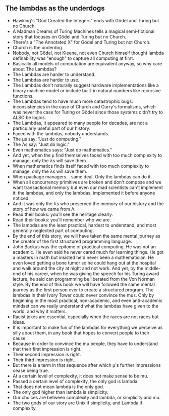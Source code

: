 
## The lambdas as the underdogs
- Hawking's "God Created the Integers" ends with Gödel and Turing but no Church.
- A Madman Dreams of Turing Machines tells a magical semi-fictional story that focuses on Gödel and Turing but no Church.
- There's a "The Annotated X" for Gödel and Turing but not Church.
- Church is the underdog.
- Nobody, not Gödel, not Kleene, not even Church himself thought lambda definability was "enough" to capture all computing at first.
- Basically all models of computation are equivalent anyway, so why care about The Lambdas?
- The Lambdas are harder to understand.
- The Lambdas are harder to use.
- The Lambdas don't naturally suggest hardware implementations like a binary machine model or include built-in natural numbers like recursive functions.
- The Lambdas tend to have much more catastrophic bugs: inconsistencies in the case of Church and Curry's formalisms, which was never the case for Turing or Gödel since those systems didn't try to ALSO be logics.
- The Lambdas, it appeared to many people for decades, are not a particularly useful part of our history.
- Faced with the lambdas, nobody understands.
- The μs say: "Just do computing."
- The Λs say: "Just do logic."
- Even mathematics says: "Just do mathematics."
- And yet, when the μ find themselves faced with too much complexity to manage, only the λs will save them.
- When mathematics finds itself faced with too much complexity to manage, only the λs will save them.
- When package managers... same deal. Only the lambdas can do it.
- When all concurrency primitives are broken and don't compose and we want transactional memory but even our mad scientists can't implement it: the lambdas, and only the lambdas, implemented it before anyone noticed.
- And it was only the λs who preserved the memory of our history and the story of how we came from Λ.
- Read their books: you'll see the heritage clearly.
- Read their books: you'll remember who we are.
- The lambdas are the least practical, hardest to understand, and most generally neglected part of computing.
- By the end of this story, we will have taken the same mental journey as the creator of the first structured programming language.
- John Backus was the epitome of practical computing. He was not an academic. He even said he never cared much for learning things. He got a masters in math but insisted he'd never been a mathematician. He even loved getting a bone tumor so he could hang out at the hospital and walk around the city at night and not work. And yet, by the middle-end of his career, when he was giving the speech for his Turing award lecture, he said can programming be liberated from the Von Norman style. By the end of this book we will have followed the same mental journey as the first person ever to create a structured program. The lambdas in their Ivory Tower could never convince the mus. Only by beginning in the most practical, non-academic, and even anti-academic mindset can we really understand what the lambdas have given to the world, and why it matters.
- Racist jokes are essential, especially when the races are not races but ideas.
- It is important to make fun of the lambdas for everything we perceive as silly about them, in any book that hopes to convert people to their cause.
- Because in order to convince the mu people, they have to understand that their first impression is right.
- Their second impression is right.
- Their third impression is right.
- But there is a term in that sequence after which μ's further impressions cease being true.
- At a certain level of complexity, it does not make sense to be mu.
- Passed a certain level of complexity, the only god is lambda.
- That does not mean lambda is the only god.
- The only god higher than lambda is simplicity.
- Our choices are between complexity and lambda, or simplicity and mu.
- The two gods of our story are Unix if simplicity, and Lambda if complexity.
